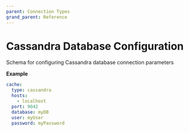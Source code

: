 ```yaml
---
parent: Connection Types
grand_parent: Reference
---
```


# Cassandra Database Configuration

Schema for configuring Cassandra database connection parameters


**Example**

```yaml
cache:
  type: cassandra
  hosts:
    - localhost
  port: 9042
  database: myDB
  user: myUser
  password: myPassword

```


